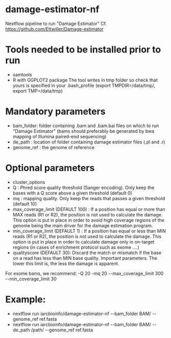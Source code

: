 # damage-estimator-nf
Nextflow pipeline to run "Damage Estimator"
Cf. https://github.com/Ettwiller/Damage-estimator

# Tools needed to be installed prior to run
- samtools
- R with GGPLOT2 package
 The tool writes in tmp folder so check that yours is specified in your .bash_profile (export TMPDIR=/data/tmp/, export TMP=/data/tmp)

# Mandatory parameters
- bam_folder: folder containing .bam and .bam.bai files on which to run "Damage Estimator" (bams should preferably be generated by bwa mapping of Illumina paired-end sequencing)
- de_path : location of folder containing damage estimator files (.pl and .r)
- genome_ref : the genome of reference

# Optional parameters
- cluster_options
- Q : Phred score quality threshold (Sanger encoding). Only keep the bases with a Q score above a given threshold (default 0)
- mq : mapping quality. Only keep the reads that passes a given threshold (default 10)
- max_coverage_limit (DEFAULT 100) : If a position has equal or more than MAX reads (R1 or R2), the position is not used to calculate the damage. This option is put in place in order to avoid high coverage regions of the genome being the main driver for the damage estimation program.
- min_coverage_limit (DEFAULT 1) : If a position has equal or less than MIN reads (R1 or R2), the position is not used to calculate the damage. This option is put in place in order to calculate damage only in on-target regions (in cases of enrichment protocol such as exome ....)
- qualityscore (DEFAULT 30): Discard the match or mismatch if the base on a read has less than MIN base quality. Important parameters. The lower this limit is, the less the damage is apparent.

For exome bams, we recommend: -Q 20 -mq 20 --max_coverage_limit 300 --min_coverage_limit 30

# Example:
- nextflow run iarcbioinfo/damage-estimator-nf --bam_folder BAM/ --genome_ref ref.fasta
- nextflow run iarcbioinfo/damage-estimator-nf --bam_folder BAM/ --de_path /path/ --genome_ref ref.fasta 
